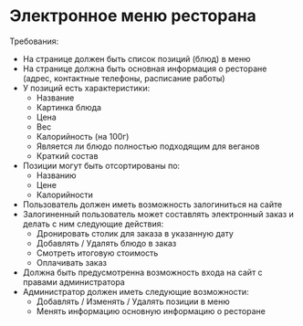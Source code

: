 # Электронное меню ресторана
Требования:
* На странице должен быть список позиций (блюд) в меню
* На странице должна быть основная информация о ресторане (адрес, контактные телефоны, расписание работы)
* У позиций есть характеристики:
  * Название
  * Картинка блюда
  * Цена
  * Вес
  * Калорийность (на 100г)
  * Является ли блюдо полностью подходящим для веганов
  * Краткий состав
* Позиции могут быть отсортированы по:
  * Названию
  * Цене
  * Калорийности
* Пользователь должен иметь возможность залогиниться на сайте
* Залогиненный пользователь может составлять электронный заказ и делать с ним следующие действия:
  * Дронировать столик для заказа в указанную дату
  * Добавлять / Удалять блюдо в заказ
  * Смотреть итоговую стоимость
  * Оплачивать заказ
* Должна быть предусмотренна возможность входа на сайт с правами администратора
* Администратор должен иметь следующие возможности:
  * Добавлять / Изменять / Удалять позиции в меню
  * Менять информацию основную информацию о ресторане
